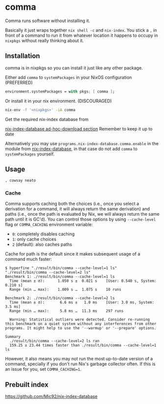 # comma

Comma runs software without installing it.

Basically it just wraps together `nix shell -c` and `nix-index`. You stick a `,` in front of a command to
run it from whatever location it happens to occupy in `nixpkgs` without really thinking about it.

## Installation

  comma is in nixpkgs so you can install it just like any other package.

  Either add `comma` to `systemPackages` in your NixOS configuration (PREFERRED)

  ```nix
  environment.systemPackages = with pkgs; [ comma ];
  ```

  Or install it in your nix environment. (DISCOURAGED)

  ```bash
  nix-env -f '<nixpkgs>' -iA comma
  ```

  Get the required nix-index database from

  [nix-index-database ad-hoc-download section](https://github.com/nix-community/nix-index-database?tab=readme-ov-file#ad-hoc-download)
  Remember to keep it up to date

  Alternatively you may use `programs.nix-index-database.comma.enable` in the module from [nix-index-database](https://github.com/nix-community/nix-index-database), in that case do not add `comma` to `systemPackages` yourself.

## Usage

```bash
, cowsay neato
```

### Cache

Comma supports caching both the choices (i.e., once you select a derivation for
a command, it will always return the same derivation) and paths (i.e., once the
path is evaluated by Nix, we will always return the same path until it is GC'd).
You can control those options by using `--cache-level` flag or `COMMA_CACHING`
environment variable:

- `0`: completely disables caching
- `1`: only cache choices
- `2` (default): also caches paths

Cache for path is the default since it makes subsequent usage of a command much
faster:

```
$ hyperfine "./result/bin/comma --cache-level=1 ls" "./result/bin/comma --cache-level=2 ls"
Benchmark 1: ./result/bin/comma --cache-level=1 ls
  Time (mean ± σ):      1.050 s ±  0.021 s    [User: 0.540 s, System: 0.210 s]
  Range (min … max):    1.009 s …  1.075 s    10 runs

Benchmark 2: ./result/bin/comma --cache-level=2 ls
  Time (mean ± σ):       6.6 ms ±   1.0 ms    [User: 3.0 ms, System: 3.5 ms]
  Range (min … max):     5.8 ms …  11.3 ms    297 runs

  Warning: Statistical outliers were detected. Consider re-running this benchmark on a quiet system without any interferences from other programs. It might help to use the '--warmup' or '--prepare' options.

Summary
  ./result/bin/comma --cache-level=2 ls ran
  159.25 ± 23.44 times faster than ./result/bin/comma --cache-level=1 ls
```

However, it also means you may not run the most up-to-date version of a
command, specially if you don't run Nix's garbage collector often. If this is
an issue for you, set `COMMA_CACHING=1`.

## Prebuilt index

https://github.com/Mic92/nix-index-database
